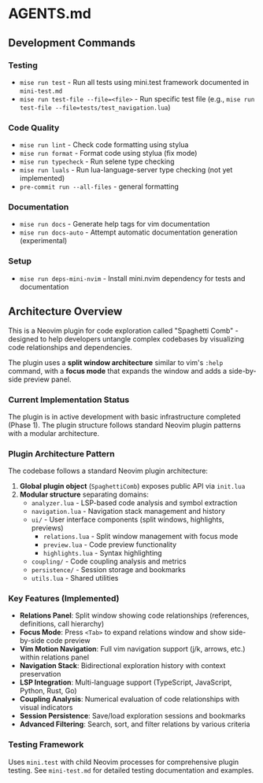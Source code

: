 # AGENTS.md

## Development Commands

### Testing

- `mise run test` - Run all tests using mini.test framework documented in `mini-test.md`
- `mise run test-file --file=<file>` - Run specific test file (e.g., `mise run test-file --file=tests/test_navigation.lua`)

### Code Quality

- `mise run lint` - Check code formatting using stylua
- `mise run format` - Format code using stylua (fix mode)
- `mise run typecheck` - Run selene type checking
- `mise run luals` - Run lua-language-server type checking (not yet implemented)
- `pre-commit run --all-files` - general formatting

### Documentation

- `mise run docs` - Generate help tags for vim documentation
- `mise run docs-auto` - Attempt automatic documentation generation (experimental)

### Setup

- `mise run deps-mini-nvim` - Install mini.nvim dependency for tests and documentation

## Architecture Overview

This is a Neovim plugin for code exploration called "Spaghetti Comb" - designed to help developers untangle complex codebases by visualizing code relationships and dependencies.

The plugin uses a **split window architecture** similar to vim's `:help` command, with a **focus mode** that expands the window and adds a side-by-side preview panel.

### Current Implementation Status

The plugin is in active development with basic infrastructure completed (Phase 1). The plugin structure follows standard Neovim plugin patterns with a modular architecture.

### Plugin Architecture Pattern

The codebase follows a standard Neovim plugin architecture:

1. **Global plugin object** (`SpaghettiComb`) exposes public API via `init.lua`
1. **Modular structure** separating domains:
    - `analyzer.lua` - LSP-based code analysis and symbol extraction
    - `navigation.lua` - Navigation stack management and history
    - `ui/` - User interface components (split windows, highlights, previews)
        - `relations.lua` - Split window management with focus mode
        - `preview.lua` - Code preview functionality
        - `highlights.lua` - Syntax highlighting
    - `coupling/` - Code coupling analysis and metrics
    - `persistence/` - Session storage and bookmarks
    - `utils.lua` - Shared utilities

### Key Features (Implemented)

- **Relations Panel**: Split window showing code relationships (references, definitions, call hierarchy)
- **Focus Mode**: Press `<Tab>` to expand relations window and show side-by-side code preview
- **Vim Motion Navigation**: Full vim navigation support (j/k, arrows, etc.) within relations panel
- **Navigation Stack**: Bidirectional exploration history with context preservation
- **LSP Integration**: Multi-language support (TypeScript, JavaScript, Python, Rust, Go)
- **Coupling Analysis**: Numerical evaluation of code relationships with visual indicators
- **Session Persistence**: Save/load exploration sessions and bookmarks
- **Advanced Filtering**: Search, sort, and filter relations by various criteria

### Testing Framework

Uses `mini.test` with child Neovim processes for comprehensive plugin testing. See `mini-test.md` for detailed testing documentation and examples.
